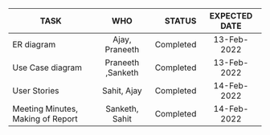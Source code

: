 | TASK        | WHO           | STATUS  | EXPECTED DATE
| ------------- |:-------------:| -----:|:------------:|
| ER diagram      | Ajay, Praneeth | Completed | 13-Feb-2022 |
| Use Case diagram      |  Praneeth ,Sanketh  | Completed |  13-Feb-2022 |
| User Stories | Sahit, Ajay     | Completed    |  14-Feb-2022 |
| Meeting Minutes, Making of Report | Sanketh, Sahit   | Completed    |  14-Feb-2022 |

